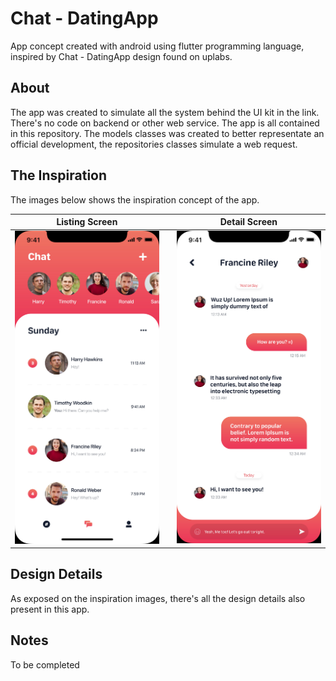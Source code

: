 # Chat - DatingApp

App concept created with android using flutter programming language, inspired by Chat - DatingApp design found on uplabs.

## About
The app was created to simulate all the system behind the UI kit in the link. There's no code on backend or other web service. The app is all contained in this repository. The models classes was created to better representate an official development, the repositories classes simulate a web request.

## The Inspiration
The images below shows the inspiration concept of the app.


Listing Screen            |               |  Detail Screen
:-------------------------:|:-------------------------:|:-------------------------:
![](screenshots/chat.jpg)  |  ![]()  |  ![](screenshots/chat_listing.jpg)

## Design Details
As exposed on the inspiration images, there's all the design details also present in this app.

## Notes
To be completed
